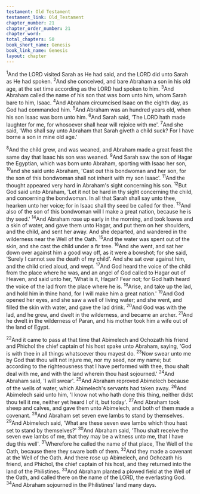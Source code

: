 ```yaml
---
testament: Old Testament
testament_link: Old_Testament
chapter_number: 21
chapter_order_number: 21
chapter_word: 
total_chapters: 50
book_short_name: Genesis
book_link_name: Genesis
layout: chapter
---
```


<sup>1</sup>And the LORD visited Sarah as He had said, and the LORD did unto Sarah as He had spoken. <sup>2</sup>And she conceived, and bare Abraham a son in his old age, at the set time according as the LORD had spoken to him. <sup>3</sup>And Abraham called the name of his son  that  was  born  unto  him,  whom  Sarah  bare  to  him,  Isaac. <sup>4</sup>And  Abraham circumcised Isaac on the eighth day, as God had commanded him. <sup>5</sup>And Abraham was an hundred years old, when his son Isaac was born unto him. <sup>6</sup>And Sarah said, 'The LORD hath made laughter for me, for whosoever shall hear will rejoice with me'. <sup>7</sup>And she said, 'Who shall say unto Abraham that Sarah giveth a child suck?  For I have borne a son in mine old age.' 

<sup>8</sup>And the child grew, and was weaned, and Abraham made a great feast the same day that Isaac his son was weaned. <sup>9</sup>And Sarah saw the son of Hagar the Egyptian, which was born unto Abraham, sporting with Isaac her son, <sup>10</sup>and she said unto Abraham, 'Cast out this bondwoman and her son, for the son of this bondwoman shall not inherit with my son Isaac'. <sup>11</sup>And the thought appeared very hard in Abraham's sight concerning his son. <sup>12</sup>But God said unto Abraham, 'Let it not be hard in thy sight concerning the child, and concerning the bondwoman. In all that Sarah shall say unto thee, hearken unto her voice; for in Isaac shall thy seed be called for thee. <sup>13</sup>And also of the son of this bondwoman will I make a great nation, because he is thy seed.' <sup>14</sup>And Abraham rose up early in the morning, and took loaves and a skin of water, and gave them unto Hagar, and put them on her shoulders, and the child, and sent her away. And she departed, and wandered in the wilderness near the Well of the Oath. <sup>15</sup>And the water was spent out of the skin, and she cast the child under a fir tree. <sup>16</sup>And she went, and sat her down over against him a good way off, as it were a bowshot; for she said, 'Surely I cannot see the death of my child'. And she sat over against him, and the child cried aloud, and wept. <sup>17</sup>And God heard the voice of the child from the place where he was, and an angel of God called to Hagar out of Heaven, and said unto her, 'What is it, Hagar? Fear not; for God hath heard the voice of the lad from the place where he is. <sup>18</sup>Arise, and take up the lad, and hold him in thine hand, for I will make him a great nation.' <sup>19</sup>And God opened her eyes, and she saw a well of living water; and she went, and filled the skin with water, and gave the lad drink. <sup>20</sup>And God was with the lad, and he grew, and dwelt in the wilderness, and became an archer. <sup>21</sup>And he dwelt in the wilderness of Paran, and his mother took him a wife out of the land of Egypt. 

<sup>22</sup>And it came to pass at that time that Abimelech and Ochozath his friend and Phichol the chief captain of his host spake unto Abraham, saying, 'God is with thee in all things whatsoever thou mayest do. <sup>23</sup>Now swear unto me by God that thou wilt not injure me, nor my seed, nor my name; but according to the righteousness that I have performed with thee, thou shalt deal with me, and with the land wherein thou hast sojourned.'  <sup>24</sup>And Abraham said, 'I will swear'. <sup>25</sup>And Abraham reproved Abimelech because of the wells of water, which Abimelech's servants had taken away. <sup>26</sup>And Abimelech said unto him, 'I know not who hath done this thing, neither didst thou tell it me, neither yet heard I of it, but today'. <sup>27</sup>And Abraham took sheep and calves, and gave them unto Abimelech, and both of them made a covenant. <sup>28</sup>And Abraham set seven ewe lambs to stand by themselves. <sup>29</sup>And Abimelech said, 'What are these seven ewe lambs which thou hast set to stand by themselves?'  <sup>30</sup>And Abraham said, 'Thou shalt receive the seven ewe lambs of me, that they may be a witness unto me, that I have dug this well'. <sup>31</sup>Wherefore he called the name of that place, The Well of the Oath, because there they sware both of them. <sup>32</sup>And they made a covenant at the Well of the Oath. And there rose up Abimelech, and Ochozath his friend, and Phichol, the chief captain of his host, and they returned into the land of the Philistines. <sup>33</sup>And Abraham planted a plowed field at the Well of the Oath, and called there on the name of the LORD, the everlasting God. <sup>34</sup>And Abraham sojourned in the Philistines' land many days.
